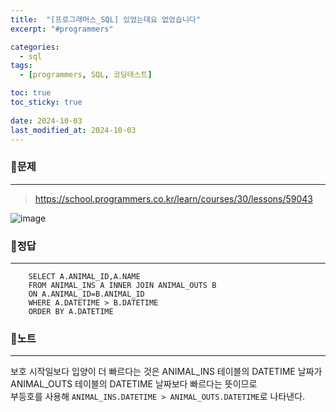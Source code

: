 ```yaml
---
title:  "[프로그래머스_SQL] 있었는데요 없었습니다"
excerpt: "#programmers"

categories:
  - sql
tags:
  - [programmers, SQL, 코딩테스트]

toc: true
toc_sticky: true
 
date: 2024-10-03
last_modified_at: 2024-10-03
---
```


### 📜문제
-----
> <https://school.programmers.co.kr/learn/courses/30/lessons/59043>

![image](https://github.com/user-attachments/assets/7ed94d42-2b81-43e1-8d41-0361ea5159e5)
  
  
### 📜정답
-----
```
    SELECT A.ANIMAL_ID,A.NAME 
    FROM ANIMAL_INS A INNER JOIN ANIMAL_OUTS B
    ON A.ANIMAL_ID=B.ANIMAL_ID
    WHERE A.DATETIME > B.DATETIME
    ORDER BY A.DATETIME 
```
  
    
### 📜노트
-----
보호 시작일보다 입양이 더 빠르다는 것은 ANIMAL_INS 테이블의 DATETIME 날짜가 ANIMAL_OUTS 테이블의 DATETIME 날짜보다 빠르다는 뜻이므로  
부등호를 사용해 `ANIMAL_INS.DATETIME > ANIMAL_OUTS.DATETIME`로 나타낸다.
  

